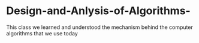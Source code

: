 # Design-and-Anlysis-of-Algorithms-
This class we learned and understood the mechanism behind the computer algorithms that we use today 
